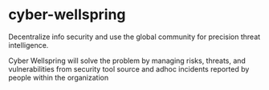# cyber-wellspring
Decentralize info security and use the global community for precision threat intelligence. 

Cyber Wellspring will solve the problem by managing risks, threats, and vulnerabilities from security tool source and adhoc incidents reported by people within the organization
